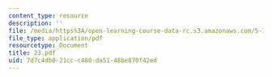 ```yaml
---
content_type: resource
description: ''
file: /media/https%3A/open-learning-course-data-rc.s3.amazonaws.com/5-74-introductory-quantum-mechanics-ii-spring-2004/7d7c4db021ccc480da5148be870f42ed_23.pdf
file_type: application/pdf
resourcetype: Document
title: 23.pdf
uid: 7d7c4db0-21cc-c480-da51-48be870f42ed
---
```

